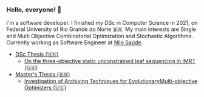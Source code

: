### Hello, everyone! 🤙

I'm a software developer. I finished my DSc in Computer Science in 2021, on Federal University of Rio Grande do Norte 🇧🇷. My main interests are Single and Multi Objective Combinatorial Optimization and Stochastic Algorithms. Currently working as Software Engineer at [Nilo Saúde](https://github.com/nilohealth).

- <a href="https://repositorio.ufrn.br/handle/123456789/44892">DSc Thesis (🇧🇷) </a>
  - <a href="https://link.springer.com/article/10.1007/s11517-020-02210-z">On the three-objective static unconstrained leaf sequencing in IMRT (🇺🇸) </a>
- <a href="https://repositorio.ufrn.br/handle/123456789/21029"> Master's Thesis (🇧🇷) </a>
  - <a href="https://seer.ufrgs.br/rita/article/view/RITA_Vol25_Nr4_11/pdf">Investigation of Archiving Techniques for EvolutionaryMulti-objective Optimizers (🇺🇸) </a>
